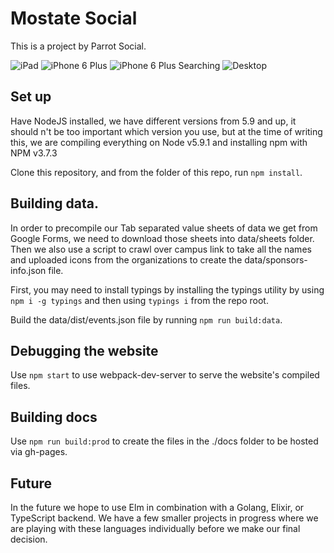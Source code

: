 # Mostate Social

This is a project by Parrot Social.


![iPad](./.github/screenshots/2016-09-05/events.mostate.social-iPad.png)
![iPhone 6 Plus](./.github/screenshots/2016-09-05/events.mostate.social-iPhone-6-Plus.png)
![iPhone 6 Plus Searching](./.github/screenshots/2016-09-05/events.mostate.social-iPhone-6-Plus-Searching.png)
![Desktop](./.github/screenshots/2016-09-05/events.mostate.social-desktop.png)

## Set up

Have NodeJS installed, we have different versions from 5.9 and up, it should n't be too important which version you use, but at the time of writing this, we are compiling everything on Node v5.9.1 and installing npm with NPM v3.7.3

Clone this repository, and from the folder of this repo, run `npm install`.

## Building data.

In order to precompile our Tab separated value sheets of data we get from Google Forms, we need to download those sheets into data/sheets folder. Then we also use a script to crawl over campus link to take all the names and uploaded icons from the organizations to create the data/sponsors-info.json file.

First, you may need to install typings by installing the typings utility by using `npm i -g typings` and then using `typings i` from the repo root.

Build the data/dist/events.json file by running `npm run build:data`.


## Debugging the website

Use `npm start` to use webpack-dev-server to serve the website's compiled files.

## Building docs

Use `npm run build:prod` to create the files in the ./docs folder to be hosted via gh-pages.

## Future

In the future we hope to use Elm in combination with a Golang, Elixir, or TypeScript backend. We have a few smaller projects in progress where we are playing with these languages individually before we make our final decision.
